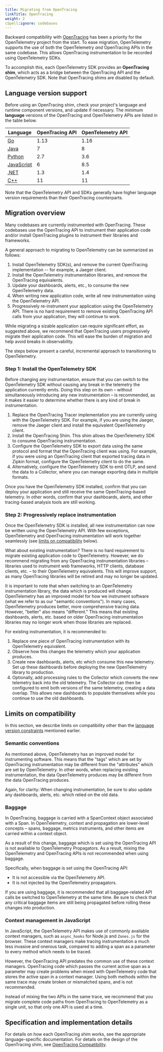 ```yaml
---
title: Migrating from OpenTracing
linkTitle: OpenTracing
weight: 2
cSpell:ignore: codebases
---
```


Backward compatibility with [OpenTracing][] has been a priority for the
OpenTelemetry project from the start. To ease migration, OpenTelemetry supports
the use of both the OpenTelemetry _and_ OpenTracing APIs in the same codebase.
This allows OpenTracing instrumentation to be recorded using OpenTelemetry SDKs.

To accomplish this, each OpenTelemetry SDK provides an **OpenTracing shim**,
which acts as a bridge between the OpenTracing API and the OpenTelemetry SDK.
Note that OpenTracing shims are disabled by default.

## Language version support

Before using an OpenTracing shim, check your project's language and runtime
component versions, and update if necessary. The minimum **language** versions
of the OpenTracing and OpenTelemetry APIs are listed in the table below.

| Language       | OpenTracing API | OpenTelemetry API |
| -------------- | --------------- | ----------------- |
| [Go][]         | 1.13            | 1.16              |
| [Java][]       | 7               | 8                 |
| [Python][]     | 2.7             | 3.6               |
| [JavaScript][] | 6               | 8.5               |
| [.NET][]       | 1.3             | 1.4               |
| [C++][]        | 11              | 11                |

Note that the OpenTelemetry API and SDKs generally have higher language version
requirements than their OpenTracing counterparts.

## Migration overview

Many codebases are currently instrumented with OpenTracing. These codebases use
the OpenTracing API to instrument their application code and/or install
OpenTracing plugins to instrument their libraries and frameworks.

A general approach to migrating to OpenTelemetry can be summarized as follows:

1. Install OpenTelemetry SDK(s), and remove the current OpenTracing
   implementation -- for example, a Jaeger client.
2. Install the OpenTelemetry instrumentation libraries, and remove the
   OpenTracing equivalents.
3. Update your dashboards, alerts, etc., to consume the new OpenTelemetry data.
4. When writing new application code, write all new instrumentation using the
   OpenTelemetry API.
5. Progressively re-instrument your application using the OpenTelemetry API.
   There is no hard requirement to remove existing OpenTracing API calls from
   your application, they will continue to work.

While migrating a sizable application can require significant effort, as
suggested above, we recommend that OpenTracing users progressively migrate their
application code. This will ease the burden of migration and help avoid breaks
in observability.

The steps below present a careful, incremental approach to transitioning to
OpenTelemetry.

### Step 1: Install the OpenTelemetry SDK

Before changing any instrumentation, ensure that you can switch to the
OpenTelemetry SDK without causing any break in the telemetry the application
currently emits. Doing this step on its own – without simultaneously introducing
any new instrumentation – is recommended, as it makes it easier to determine
whether there is any kind of break in instrumentation.

1. Replace the OpenTracing Tracer implementation you are currently using with
   the OpenTelemetry SDK. For example, if you are using the Jaeger, remove the
   Jaeger client and install the equivalent OpenTelemetry client.
2. Install the OpenTracing Shim. This shim allows the OpenTelemetry SDK to
   consume OpenTracing instrumentation.
3. Configure the OpenTelemetry SDK to export data using the same protocol and
   format that the OpenTracing client was using. For example, if you were using
   an OpenTracing client that exported tracing data in Zipkin format, configure
   the OpenTelemetry client to do the same.
4. Alternatively, configure the OpenTelemetry SDK to emit OTLP, and send the
   data to a Collector, where you can manage exporting data in multiple formats.

Once you have the OpenTelemetry SDK installed, confirm that you can deploy your
application and still receive the same OpenTracing-based telemetry. In other
words, confirm that your dashboards, alerts, and other tracing-based analysis
tools are still working.

### Step 2: Progressively replace instrumentation

Once the OpenTelemetry SDK is installed, all new instrumentation can now be
written using the OpenTelemetry API. With few exceptions, OpenTelemetry and
OpenTracing instrumentation will work together seamlessly (see
[limits on compatibility](#limits-on-compatibility) below).

What about existing instrumentation? There is no hard requirement to migrate
existing application code to OpenTelemetry. However, we do recommend migrating
from any OpenTracing instrumentation libraries – libraries used to instrument
web frameworks, HTTP clients, database clients, etc. – to their OpenTelemetry
equivalents. This will improve support, as many OpenTracing libraries will be
retired and may no longer be updated.

It is important to note that when switching to an OpenTelemetry instrumentation
library, the data which is produced will change. OpenTelemetry has an improved
model for how we instrument software (what we refer to as our "semantic
conventions"). In many cases, OpenTelemetry produces better, more comprehensive
tracing data. However, "better" also means "different." This means that existing
dashboards, alerts, etc. based on older OpenTracing instrumentation libraries
may no longer work when those libraries are replaced.

For existing instrumentation, it is recommended to:

1. Replace one piece of OpenTracing instrumentation with its OpenTelemetry
   equivalent.
2. Observe how this changes the telemetry which your application produces.
3. Create new dashboards, alerts, etc which consume this new telemetry. Set up
   these dashboards before deploying the new OpenTelemetry library to
   production.
4. Optionally, add processing rules to the Collector which converts the new
   telemetry back into the old telemetry. The Collector can then be configured
   to emit both versions of the same telemetry, creating a data overlap. This
   allows new dashboards to populate themselves while you continue to use the
   old dashboards.

## Limits on compatibility

In this section, we describe limits on compatibility other than the
[language version constraints](#language-version-support) mentioned earlier.

### Semantic conventions

As mentioned above, OpenTelemetry has an improved model for instrumenting
software. This means that the "tags" which are set by OpenTracing
instrumentation may be different from the "attributes" which are set by
OpenTelemetry. In other words, when replacing existing instrumentation, the data
OpenTelemetry produces may be different from the data OpenTracing produces.

Again, for clarity: When changing instrumentation, be sure to also update any
dashboards, alerts, etc. which relied on the old data.

### Baggage

In OpenTracing, baggage is carried with a SpanContext object associated with a
Span. In OpenTelemetry, context and propagation are lower-level concepts –
spans, baggage, metrics instruments, and other items are carried within a
context object.

As a result of this change, baggage which is set using the OpenTracing API is
not available to OpenTelemetry Propagators. As a result, mixing the
OpenTelemetry and OpenTracing APIs is not recommended when using baggage.

Specifically, when baggage is set using the OpenTracing API:

- It is not accessible via the OpenTelemetry API.
- It is not injected by the OpenTelemetry propagators.

If you are using baggage, it is recommended that all baggage-related API calls
be switched to OpenTelemetry at the same time. Be sure to check that any
critical baggage items are still being propagated before rolling these changes
into production.

### Context management in JavaScript

In JavaScript, the OpenTelemetry API makes use of commonly available context
managers, such as `async_hooks` for Node.js and `Zones.js` for the browser.
These context managers make tracing instrumentation a much less invasive and
onerous task, compared to adding a span as a parameter to every method which
needs to be traced.

However, the OpenTracing API predates the common use of these context managers.
OpenTracing code which passes the current active span as a parameter may create
problems when mixed with OpenTelemetry code that stores the active span in a
context manager. Using both methods within the same trace may create broken or
mismatched spans, and is not recommended.

Instead of mixing the two APIs in the same trace, we recommend that you migrate
complete code paths from OpenTracing to OpenTelemetry as a single unit, so that
only one API is used at a time.

## Specification and implementation details

For details on how each OpenTracing shim works, see the appropriate
language-specific documentation. For details on the design of the OpenTracing
shim, see [OpenTracing Compatibility][ot_spec].

[.net]: /docs/languages/net/shim/
[go]: https://pkg.go.dev/go.opentelemetry.io/otel/bridge/opentracing
[java]:
  https://github.com/open-telemetry/opentelemetry-java/tree/main/opentracing-shim
[javascript]: https://www.npmjs.com/package/@opentelemetry/shim-opentracing
[opentracing]: https://opentracing.io
[ot_spec]: /docs/specs/otel/compatibility/opentracing/
[python]:
  https://opentelemetry-python.readthedocs.io/en/stable/shim/opentracing_shim/opentracing_shim.html
[c++]:
  https://github.com/open-telemetry/opentelemetry-cpp/tree/main/opentracing-shim

